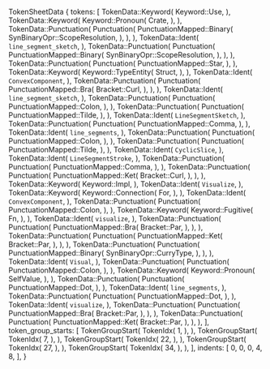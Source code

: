 TokenSheetData {
    tokens: [
        TokenData::Keyword(
            Keyword::Use,
        ),
        TokenData::Keyword(
            Keyword::Pronoun(
                Crate,
            ),
        ),
        TokenData::Punctuation(
            Punctuation(
                PunctuationMapped::Binary(
                    SynBinaryOpr::ScopeResolution,
                ),
            ),
        ),
        TokenData::Ident(
            `line_segment_sketch`,
        ),
        TokenData::Punctuation(
            Punctuation(
                PunctuationMapped::Binary(
                    SynBinaryOpr::ScopeResolution,
                ),
            ),
        ),
        TokenData::Punctuation(
            Punctuation(
                PunctuationMapped::Star,
            ),
        ),
        TokenData::Keyword(
            Keyword::TypeEntity(
                Struct,
            ),
        ),
        TokenData::Ident(
            `ConvexComponent`,
        ),
        TokenData::Punctuation(
            Punctuation(
                PunctuationMapped::Bra(
                    Bracket::Curl,
                ),
            ),
        ),
        TokenData::Ident(
            `line_segment_sketch`,
        ),
        TokenData::Punctuation(
            Punctuation(
                PunctuationMapped::Colon,
            ),
        ),
        TokenData::Punctuation(
            Punctuation(
                PunctuationMapped::Tilde,
            ),
        ),
        TokenData::Ident(
            `LineSegmentSketch`,
        ),
        TokenData::Punctuation(
            Punctuation(
                PunctuationMapped::Comma,
            ),
        ),
        TokenData::Ident(
            `line_segments`,
        ),
        TokenData::Punctuation(
            Punctuation(
                PunctuationMapped::Colon,
            ),
        ),
        TokenData::Punctuation(
            Punctuation(
                PunctuationMapped::Tilde,
            ),
        ),
        TokenData::Ident(
            `CyclicSlice`,
        ),
        TokenData::Ident(
            `LineSegmentStroke`,
        ),
        TokenData::Punctuation(
            Punctuation(
                PunctuationMapped::Comma,
            ),
        ),
        TokenData::Punctuation(
            Punctuation(
                PunctuationMapped::Ket(
                    Bracket::Curl,
                ),
            ),
        ),
        TokenData::Keyword(
            Keyword::Impl,
        ),
        TokenData::Ident(
            `Visualize`,
        ),
        TokenData::Keyword(
            Keyword::Connection(
                For,
            ),
        ),
        TokenData::Ident(
            `ConvexComponent`,
        ),
        TokenData::Punctuation(
            Punctuation(
                PunctuationMapped::Colon,
            ),
        ),
        TokenData::Keyword(
            Keyword::Fugitive(
                Fn,
            ),
        ),
        TokenData::Ident(
            `visualize`,
        ),
        TokenData::Punctuation(
            Punctuation(
                PunctuationMapped::Bra(
                    Bracket::Par,
                ),
            ),
        ),
        TokenData::Punctuation(
            Punctuation(
                PunctuationMapped::Ket(
                    Bracket::Par,
                ),
            ),
        ),
        TokenData::Punctuation(
            Punctuation(
                PunctuationMapped::Binary(
                    SynBinaryOpr::CurryType,
                ),
            ),
        ),
        TokenData::Ident(
            `Visual`,
        ),
        TokenData::Punctuation(
            Punctuation(
                PunctuationMapped::Colon,
            ),
        ),
        TokenData::Keyword(
            Keyword::Pronoun(
                SelfValue,
            ),
        ),
        TokenData::Punctuation(
            Punctuation(
                PunctuationMapped::Dot,
            ),
        ),
        TokenData::Ident(
            `line_segments`,
        ),
        TokenData::Punctuation(
            Punctuation(
                PunctuationMapped::Dot,
            ),
        ),
        TokenData::Ident(
            `visualize`,
        ),
        TokenData::Punctuation(
            Punctuation(
                PunctuationMapped::Bra(
                    Bracket::Par,
                ),
            ),
        ),
        TokenData::Punctuation(
            Punctuation(
                PunctuationMapped::Ket(
                    Bracket::Par,
                ),
            ),
        ),
    ],
    token_group_starts: [
        TokenGroupStart(
            TokenIdx(
                1,
            ),
        ),
        TokenGroupStart(
            TokenIdx(
                7,
            ),
        ),
        TokenGroupStart(
            TokenIdx(
                22,
            ),
        ),
        TokenGroupStart(
            TokenIdx(
                27,
            ),
        ),
        TokenGroupStart(
            TokenIdx(
                34,
            ),
        ),
    ],
    indents: [
        0,
        0,
        0,
        4,
        8,
    ],
}